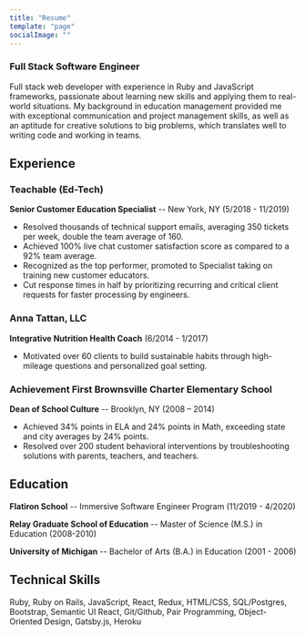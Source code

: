 ```yaml
---
title: "Resume"
template: "page"
socialImage: ""
---
```


### Full Stack Software Engineer
Full stack web developer with experience in Ruby and JavaScript frameworks, passionate about learning new skills and applying them to real-world situations. My background in education management provided me with exceptional communication and project management skills, as well as an aptitude for creative solutions to big problems, which translates well to writing code and working in teams.

## Experience
### Teachable (Ed-Tech)  
**Senior Customer Education Specialist** -- New York, NY (5/2018 - 11/2019)       

+ Resolved thousands of technical support emails, averaging 350 tickets per week, double the team average of 160.
+ Achieved 100% live chat customer satisfaction score as compared to a 92% team average.
+ Recognized as the top performer, promoted to Specialist taking on training new customer educators.
+ Cut response times in half by prioritizing recurring and critical client requests for faster processing by engineers.

### Anna Tattan, LLC
**Integrative Nutrition Health Coach** (6/2014 - 1/2017)

+ Motivated over 60 clients to build sustainable habits through high-mileage questions and personalized goal setting.

### Achievement First Brownsville Charter Elementary School	    
**Dean of School Culture** -- Brooklyn, NY (2008 – 2014)

+ Achieved 34% points in ELA and 24% points in Math, exceeding state and city averages by 24% points.
+ Resolved over 200 student behavioral interventions by troubleshooting solutions with parents, teachers, and teachers.

## Education
**Flatiron School** -- Immersive Software Engineer Program (11/2019 - 4/2020)

**Relay Graduate School of Education** -- Master of Science (M.S.) in Education (2008-2010)

**University of Michigan** -- Bachelor of Arts (B.A.) in Education (2001 - 2006)

## Technical Skills
Ruby, Ruby on Rails, JavaScript, React, Redux, HTML/CSS, SQL/Postgres, Bootstrap, Semantic UI React, Git/Github, Pair Programming, Object-Oriented Design, Gatsby.js, Heroku